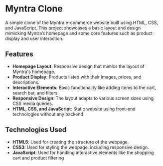 # Myntra Clone

A simple clone of the Myntra e-commerce website built using HTML, CSS, and JavaScript. This project showcases a basic layout and design mimicking Myntra’s homepage and some core features such as product display and user interaction.

## Features
- **Homepage Layout**: Responsive design that mimics the layout of Myntra's homepage.
- **Product Display**: Products listed with their images, prices, and descriptions.
- **Interactive Elements**: Basic functionality like adding items to the cart, search bar, and filters.
- **Responsive Design**: The layout adapts to various screen sizes using CSS media queries.
- **HTML, CSS, and JavaScript**: Static website using front-end technologies without any backend.

## Technologies Used

- **HTML5**: Used for creating the structure of the webpage.
- **CSS3**: Used for styling the webpage, including responsive design.
- **JavaScript**: Used for handling interactive elements like the shopping cart and product filtering
